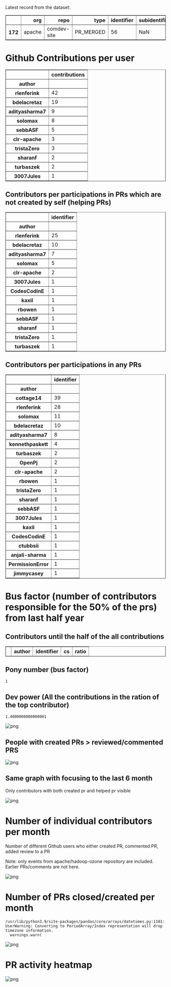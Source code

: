 Latest record from the dataset:




<div>
<table border="1" class="dataframe">
  <thead>
    <tr style="text-align: right;">
      <th></th>
      <th>org</th>
      <th>repo</th>
      <th>type</th>
      <th>identifier</th>
      <th>subidentifier</th>
      <th>date</th>
      <th>author</th>
      <th>owner</th>
      <th>project</th>
    </tr>
  </thead>
  <tbody>
    <tr>
      <th>172</th>
      <td>apache</td>
      <td>comdev-site</td>
      <td>PR_MERGED</td>
      <td>56</td>
      <td>NaN</td>
      <td>2021-02-09 08:37:09+00:00</td>
      <td>bdelacretaz</td>
      <td>ctubbsii</td>
      <td>comdev</td>
    </tr>
  </tbody>
</table>
</div>



# Github Contributions per user





<div>
<table border="1" class="dataframe">
  <thead>
    <tr style="text-align: right;">
      <th></th>
      <th>contributions</th>
    </tr>
    <tr>
      <th>author</th>
      <th></th>
    </tr>
  </thead>
  <tbody>
    <tr>
      <th>rlenferink</th>
      <td>42</td>
    </tr>
    <tr>
      <th>bdelacretaz</th>
      <td>19</td>
    </tr>
    <tr>
      <th>adityasharma7</th>
      <td>9</td>
    </tr>
    <tr>
      <th>solomax</th>
      <td>8</td>
    </tr>
    <tr>
      <th>sebbASF</th>
      <td>5</td>
    </tr>
    <tr>
      <th>clr-apache</th>
      <td>3</td>
    </tr>
    <tr>
      <th>tristaZero</th>
      <td>3</td>
    </tr>
    <tr>
      <th>sharanf</th>
      <td>2</td>
    </tr>
    <tr>
      <th>turbaszek</th>
      <td>2</td>
    </tr>
    <tr>
      <th>3007Jules</th>
      <td>1</td>
    </tr>
  </tbody>
</table>
</div>



## Contributors per participations in PRs which are not created by self (helping PRs)




<div>
<table border="1" class="dataframe">
  <thead>
    <tr style="text-align: right;">
      <th></th>
      <th>identifier</th>
    </tr>
    <tr>
      <th>author</th>
      <th></th>
    </tr>
  </thead>
  <tbody>
    <tr>
      <th>rlenferink</th>
      <td>25</td>
    </tr>
    <tr>
      <th>bdelacretaz</th>
      <td>10</td>
    </tr>
    <tr>
      <th>adityasharma7</th>
      <td>7</td>
    </tr>
    <tr>
      <th>solomax</th>
      <td>5</td>
    </tr>
    <tr>
      <th>clr-apache</th>
      <td>2</td>
    </tr>
    <tr>
      <th>3007Jules</th>
      <td>1</td>
    </tr>
    <tr>
      <th>CodesCodinE</th>
      <td>1</td>
    </tr>
    <tr>
      <th>kaxil</th>
      <td>1</td>
    </tr>
    <tr>
      <th>rbowen</th>
      <td>1</td>
    </tr>
    <tr>
      <th>sebbASF</th>
      <td>1</td>
    </tr>
    <tr>
      <th>sharanf</th>
      <td>1</td>
    </tr>
    <tr>
      <th>tristaZero</th>
      <td>1</td>
    </tr>
    <tr>
      <th>turbaszek</th>
      <td>1</td>
    </tr>
  </tbody>
</table>
</div>



## Contributors per participations in any PRs




<div>
<table border="1" class="dataframe">
  <thead>
    <tr style="text-align: right;">
      <th></th>
      <th>identifier</th>
    </tr>
    <tr>
      <th>author</th>
      <th></th>
    </tr>
  </thead>
  <tbody>
    <tr>
      <th>cottage14</th>
      <td>39</td>
    </tr>
    <tr>
      <th>rlenferink</th>
      <td>28</td>
    </tr>
    <tr>
      <th>solomax</th>
      <td>11</td>
    </tr>
    <tr>
      <th>bdelacretaz</th>
      <td>10</td>
    </tr>
    <tr>
      <th>adityasharma7</th>
      <td>8</td>
    </tr>
    <tr>
      <th>kennethpaskett</th>
      <td>4</td>
    </tr>
    <tr>
      <th>turbaszek</th>
      <td>2</td>
    </tr>
    <tr>
      <th>OpenPj</th>
      <td>2</td>
    </tr>
    <tr>
      <th>clr-apache</th>
      <td>2</td>
    </tr>
    <tr>
      <th>rbowen</th>
      <td>1</td>
    </tr>
    <tr>
      <th>tristaZero</th>
      <td>1</td>
    </tr>
    <tr>
      <th>sharanf</th>
      <td>1</td>
    </tr>
    <tr>
      <th>sebbASF</th>
      <td>1</td>
    </tr>
    <tr>
      <th>3007Jules</th>
      <td>1</td>
    </tr>
    <tr>
      <th>kaxil</th>
      <td>1</td>
    </tr>
    <tr>
      <th>CodesCodinE</th>
      <td>1</td>
    </tr>
    <tr>
      <th>ctubbsii</th>
      <td>1</td>
    </tr>
    <tr>
      <th>anjali-sharma</th>
      <td>1</td>
    </tr>
    <tr>
      <th>PermissionError</th>
      <td>1</td>
    </tr>
    <tr>
      <th>jimmycasey</th>
      <td>1</td>
    </tr>
  </tbody>
</table>
</div>



# Bus factor (number of contributors responsible for the 50% of the prs) from last half year

## Contributors until the half of the all contributions




<div>
<table border="1" class="dataframe">
  <thead>
    <tr style="text-align: right;">
      <th></th>
      <th>author</th>
      <th>identifier</th>
      <th>cs</th>
      <th>ratio</th>
    </tr>
  </thead>
  <tbody>
  </tbody>
</table>
</div>



## Pony number (bus factor)




    1



## Dev power (All the contributions in the ration of the top contributor)




    1.4000000000000001




    
![png](github-contributions_files/github-contributions_18_0.png)
    


## People with created PRs > reviewed/commented PRS


    
![png](github-contributions_files/github-contributions_21_0.png)
    


## Same graph with focusing to the last 6 month

Only contributors with both created pr and helped pr visible


    
![png](github-contributions_files/github-contributions_25_0.png)
    


# Number of individual contributors per month

Number of different Github users who either created PR, commented PR, added review to a PR

Note: only events from apache/hadoop-ozone repository are included. Earlier PRs/comments are not here.


    
![png](github-contributions_files/github-contributions_28_0.png)
    


# Number of PRs closed/created per month

    /usr/lib/python3.9/site-packages/pandas/core/arrays/datetimes.py:1101: UserWarning: Converting to PeriodArray/Index representation will drop timezone information.
      warnings.warn(



    
![png](github-contributions_files/github-contributions_31_0.png)
    


# PR activity heatmap


    
![png](github-contributions_files/github-contributions_34_0.png)
    

